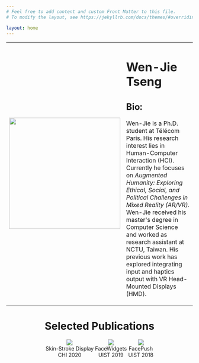 ```yaml
---
# Feel free to add content and custom Front Matter to this file.
# To modify the layout, see https://jekyllrb.com/docs/themes/#overriding-theme-defaults

layout: home
---
```

<table width="800px" cellpadding="0" cellspacing="0">
    <tbody>
    <td width="300px" valign="middle" background-color="#fdfdfd">
        <div class="img">
            <span class="noborderimg">
                <a class="me-img">
                    <img src="https://wenjietseng.github.io/images/me-berlin2.JPG" width="300">
                </a>
            </span>
        </div>
    </td>
    <td width="500px" valigh="middle">
    <h1><b>Wen-Jie Tseng</b></h1>
    <!-- <ul style="list-style-type: none; margin-left: 0px;">
    <li> 
        <a class="cv-img" href="http://wenjietseng.github.io/documents/CV_Wen_Jie_Tseng.pdf">
            <img src="https://wenjietseng.github.io/images/cv.png" width="40px">
        </a>
        <a href="mailto:wen-jie.tseng@telecom-paris.fr">
            <img src="https://wenjietseng.github.io/images/email.png" width="40px">
        </a>
    </li>
    </ul> -->
        <h2><b>Bio:</b></h2>
                <p>Wen-Jie is a Ph.D. student at T&eacute;l&eacute;com Paris. His research interest lies in Human-Computer Interaction (HCI). Currently he focuses on <i>Augmented Humanity: Exploring Ethical, Social, and Political Challenges in Mixed Reality (AR/VR).</i> Wen-Jie received his master's degree in Computer Science and worked as research assistant at NCTU, Taiwan. His previous work has explored integrating input and haptics output with VR Head-Mounted Displays (HMD).</p>
                 <!-- for VR: <a href="http://wenjietseng.github.io/projects/FaceWidgets/"><b>FaceWidgets</b></a> and <a href="http://wenjietseng.github.io/projects/FacePush/"><b>FacePush</b></a>.</p> -->
                <!-- <p>Wen-Jie is a research assistant in Computer Science at National Chiao Tung University, Taiwan. He received his Master's degree in CS at NCTU Taiwan in June 2019. His previous projects focus on integrating input and output with the Head-Mounted Displays (HMD) for virtual reality, including, <a href="http://wenjietseng.github.io/projects/FacePush/"><b>FacePush</b></a> and <a href="http://wenjietseng.github.io/projects/FaceWidgets/"><b>FaceWidgets</b></a>. -->
                <!-- Beyond the research, he loves beer and plays bass. -->
                <!-- </p> -->
    </td>
    </tbody>    
</table>

<center>
<h1>Selected Publications</h1>
<div style="display: inline-block;">
<span class="noborderimg">
<a class="project-img" href="http://wenjietseng.github.io/projects/SkinStrokeDisplay">
<img src="https://wenjietseng.github.io/images/skin-stroke2.jpg">
</a>
</span>
<span>
<center>Skin-Stroke Display</center>
<center>CHI 2020</center>
</span>
</div>
<div style="display: inline-block;">
<!-- <ul style="list-style-type: none; margin-left: 0px;"> -->
<!-- <li> -->
<span class="noborderimg" >
<a class="project-img" href="http://wenjietseng.github.io/projects/FaceWidgets">
<img src="https://wenjietseng.github.io/images/facewidgets.JPG">
</a>
</span>
<!-- </li> -->
<!-- </ul> -->
<span>
<center>FaceWidgets</center>
<center>UIST 2019</center>
</span>
</div>
<div style="display: inline-block;">
<span class="noborderimg">
<a class="project-img" href="http://wenjietseng.github.io/projects/FacePush">
<img src="https://wenjietseng.github.io/images/facepush.png">
</a>
</span>
<span>
<center>FacePush</center>
<center>UIST 2018</center>
</span>
</div>
</center>